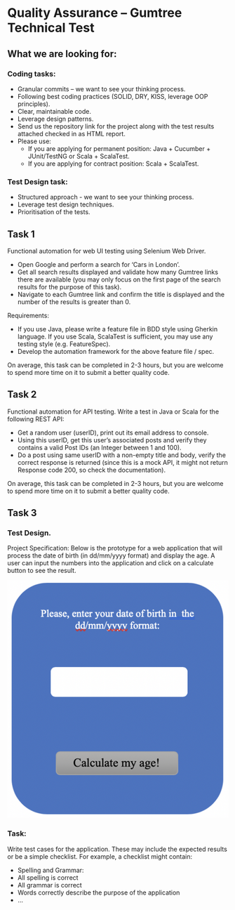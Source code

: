 # Quality Assurance – Gumtree Technical Test

## What we are looking for:
### Coding tasks:
* Granular commits – we want to see your thinking process.
* Following best coding practices (SOLID, DRY, KISS, leverage OOP principles).
* Clear, maintainable code.
* Leverage design patterns.
* Send us the repository link for the project along with the test results attached checked in as HTML report.
* Please use:
  * If you are applying for permanent position: Java + Cucumber + JUnit/TestNG or Scala + ScalaTest.
  * If you are applying for contract position: Scala + ScalaTest.
  
### Test Design task:
* Structured approach - we want to see your thinking process.
* Leverage test design techniques.
* Prioritisation of the tests.

## Task 1

Functional automation for web UI testing using Selenium Web Driver.
* Open Google and perform a search for ‘Cars in London’.
* Get all search results displayed and validate how many Gumtree links there are available (you may only focus on the first page of the search results for the purpose of this task).
* Navigate to each Gumtree link and confirm the title is displayed and the number of the results is greater than 0.

Requirements:
* If you use Java, please write a feature file in BDD style using Gherkin language. If you use Scala, ScalaTest is sufficient, you may use any testing style (e.g. FeatureSpec).
* Develop the automation framework for the above feature file / spec.

On average, this task can be completed in 2-3 hours, but you are welcome to spend more time on it to submit a better quality code.

## Task 2

Functional automation for API testing.
Write a test in Java or Scala for the following REST API:
* Get a random user (userID), print out its email address to console.
* Using this userID, get this user’s associated posts and verify they contains a valid Post IDs (an Integer  between 1 and 100).
* Do a post using same userID with a non-empty title and body, verify the correct response is returned (since this is a mock API, it might not return Response code 200, so check the documentation).

On average, this task can be completed in 2-3 hours, but you are welcome to spend more time on it to submit a better quality code.

## Task 3

### Test Design.
Project Specification:
Below is the prototype for a web application that will process the date of birth (in dd/mm/yyyy format) and display the age. A user can input the numbers into the application and click on a calculate button to see the result.

![Task 3](/imgs/img.png)
 
### Task:
Write test cases for the application. These may include the expected results or be a simple checklist. 
For example, a checklist might contain:
* Spelling and Grammar:
* All spelling is correct
* All grammar is correct
* Words correctly describe the purpose of the application
* …

